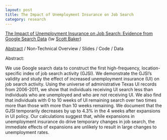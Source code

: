 ```yaml
---
layout: post
title: The Impact of Unemployment Insurance on Job Search
category: research
---
```


[The Impact of Unemployment Insurance on Job Search: Evidence from Google Search Data](/assets/FullTexasJobSearch.pdf) (\w [Scott Baker](https://sites.google.com/site/srbaker/))

[Abstract](#abstract) / Non-Technical Overview / Slides / Code / Data

<a name="abstract"></a> 
Abstract:

We use Google search data to construct the first high-frequency, location-specific index of job search activity (GJSI). We demonstrate the GJSI&#8217;s validity and study the effect of increased unemployment insurance (UI) on job search activity. Using the universe of administrative Texas UI records from 2006-2011, we show that individuals receiving UI search less than individuals who are unemployed and who are not receiving UI. We also find that individuals with 0 to 10 weeks of UI remaining search over two times more than those with more than 10 weeks remaining. We document that the GJSI temporarily decreases by up to 4.3% in the 4 weeks after expansions in UI policy. Our calculations suggest that, while expansions in unemployment insurance do drive temporary changes in job search, the immediate effects of expansions are unlikely to result in large changes to unemployment rates.
